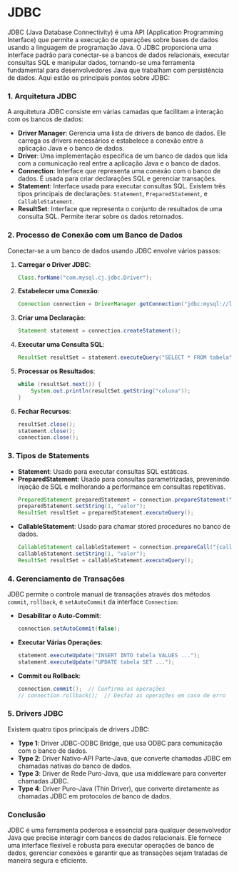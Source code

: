 # JDBC

JDBC (Java Database Connectivity) é uma API (Application Programming Interface) que permite a execução de operações sobre bases de dados usando a linguagem de programação Java. O JDBC proporciona uma interface padrão para conectar-se a bancos de dados relacionais, executar consultas SQL e manipular dados, tornando-se uma ferramenta fundamental para desenvolvedores Java que trabalham com persistência de dados. Aqui estão os principais pontos sobre JDBC:

### 1. **Arquitetura JDBC**

A arquitetura JDBC consiste em várias camadas que facilitam a interação com os bancos de dados:

- **Driver Manager**: Gerencia uma lista de drivers de banco de dados. Ele carrega os drivers necessários e estabelece a conexão entre a aplicação Java e o banco de dados.
- **Driver**: Uma implementação específica de um banco de dados que lida com a comunicação real entre a aplicação Java e o banco de dados.
- **Connection**: Interface que representa uma conexão com o banco de dados. É usada para criar declarações SQL e gerenciar transações.
- **Statement**: Interface usada para executar consultas SQL. Existem três tipos principais de declarações: `Statement`, `PreparedStatement`, e `CallableStatement`.
- **ResultSet**: Interface que representa o conjunto de resultados de uma consulta SQL. Permite iterar sobre os dados retornados.

### 2. **Processo de Conexão com um Banco de Dados**

Conectar-se a um banco de dados usando JDBC envolve vários passos:

1. **Carregar o Driver JDBC**:
   ```java
   Class.forName("com.mysql.cj.jdbc.Driver");
   ```

2. **Estabelecer uma Conexão**:
   ```java
   Connection connection = DriverManager.getConnection("jdbc:mysql://localhost:3306/meubanco", "usuario", "senha");
   ```

3. **Criar uma Declaração**:
   ```java
   Statement statement = connection.createStatement();
   ```

4. **Executar uma Consulta SQL**:
   ```java
   ResultSet resultSet = statement.executeQuery("SELECT * FROM tabela");
   ```

5. **Processar os Resultados**:
   ```java
   while (resultSet.next()) {
       System.out.println(resultSet.getString("coluna"));
   }
   ```

6. **Fechar Recursos**:
   ```java
   resultSet.close();
   statement.close();
   connection.close();
   ```

### 3. **Tipos de Statements**

- **Statement**: Usado para executar consultas SQL estáticas.
- **PreparedStatement**: Usado para consultas parametrizadas, prevenindo injeção de SQL e melhorando a performance em consultas repetitivas.
  ```java
  PreparedStatement preparedStatement = connection.prepareStatement("SELECT * FROM tabela WHERE coluna = ?");
  preparedStatement.setString(1, "valor");
  ResultSet resultSet = preparedStatement.executeQuery();
  ```
- **CallableStatement**: Usado para chamar stored procedures no banco de dados.
  ```java
  CallableStatement callableStatement = connection.prepareCall("{call minha_procedure(?)}");
  callableStatement.setString(1, "valor");
  ResultSet resultSet = callableStatement.executeQuery();
  ```

### 4. **Gerenciamento de Transações**

JDBC permite o controle manual de transações através dos métodos `commit`, `rollback`, e `setAutoCommit` da interface `Connection`:

- **Desabilitar o Auto-Commit**:
  ```java
  connection.setAutoCommit(false);
  ```

- **Executar Várias Operações**:
  ```java
  statement.executeUpdate("INSERT INTO tabela VALUES ...");
  statement.executeUpdate("UPDATE tabela SET ...");
  ```

- **Commit ou Rollback**:
  ```java
  connection.commit();  // Confirma as operações
  // connection.rollback();  // Desfaz as operações em caso de erro
  ```

### 5. **Drivers JDBC**

Existem quatro tipos principais de drivers JDBC:

- **Type 1**: Driver JDBC-ODBC Bridge, que usa ODBC para comunicação com o banco de dados.
- **Type 2**: Driver Nativo-API Parte-Java, que converte chamadas JDBC em chamadas nativas do banco de dados.
- **Type 3**: Driver de Rede Puro-Java, que usa middleware para converter chamadas JDBC.
- **Type 4**: Driver Puro-Java (Thin Driver), que converte diretamente as chamadas JDBC em protocolos de banco de dados.

### Conclusão

JDBC é uma ferramenta poderosa e essencial para qualquer desenvolvedor Java que precise interagir com bancos de dados relacionais. Ele fornece uma interface flexível e robusta para executar operações de banco de dados, gerenciar conexões e garantir que as transações sejam tratadas de maneira segura e eficiente.
